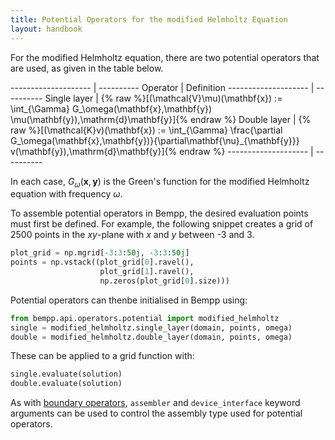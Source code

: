 ```yaml
---
title: Potential Operators for the modified Helmholtz Equation
layout: handbook
---
```

For the modified Helmholtz equation, there are two potential operators that are used, as given in the table
below.

-------------------- | ----------
Operator             | Definition
-------------------- | ----------
Single layer         | {% raw %}\[(\mathcal{V}\mu)(\mathbf{x}) := \int_{\Gamma} G_\omega(\mathbf{x},\mathbf{y}) \mu(\mathbf{y})\,\mathrm{d}\mathbf{y}\]{% endraw %}
Double layer         | {% raw %}\[(\mathcal{K}v)(\mathbf{x}) := \int_{\Gamma} \frac{\partial G_\omega(\mathbf{x},\mathbf{y})}{\partial\mathbf{\nu}_{\mathbf{y}}} v(\mathbf{y})\,\mathrm{d}\mathbf{y}\]{% endraw %}
-------------------- | ----------


In each case, $G_\omega(\mathbf{x},\mathbf{y})$ is the Green's function for the modified Helmholtz equation
with frequency $\omega$.

To assemble potential operators in Bempp, the desired evaluation points must first be defined.
For example, the following snippet creates a grid of 2500 points in the $x$$y$-plane with
$x$ and $y$ between -3 and 3.

```python
plot_grid = np.mgrid[-3:3:50j, -3:3:50j]
points = np.vstack((plot_grid[0].ravel(),
                    plot_grid[1].ravel(),
                    np.zeros(plot_grid[0].size)))
```

Potential operators can thenbe initialised in Bempp using:
```python
from bempp.api.operators.potential import modified_helmholtz
single = modified_helmholtz.single_layer(domain, points, omega)
double = modified_helmholtz.double_layer(domain, points, omega)
```

These can be applied to a grid function with:
```python
single.evaluate(solution)
double.evaluate(solution)
```

As with [boundary operators](modified_helmholtz_boundary_operators.md), `assembler` and `device_interface`
keyword arguments can be used to control the assembly type used for potential operators.

